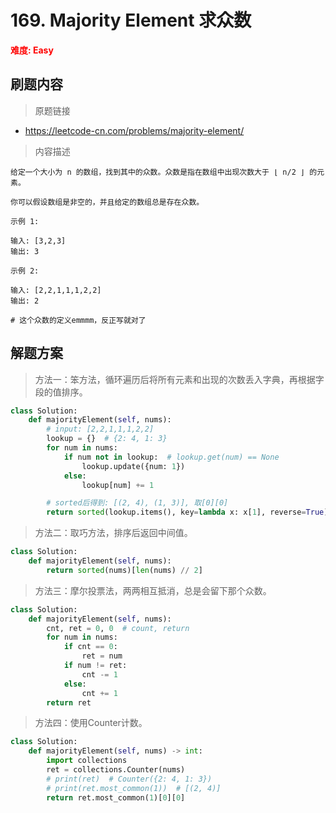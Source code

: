 # 169. Majority Element 求众数

**<font color=red>难度: Easy</font>**

## 刷题内容

> 原题链接

* https://leetcode-cn.com/problems/majority-element/

> 内容描述

```
给定一个大小为 n 的数组，找到其中的众数。众数是指在数组中出现次数大于 ⌊ n/2 ⌋ 的元素。

你可以假设数组是非空的，并且给定的数组总是存在众数。

示例 1:

输入: [3,2,3]
输出: 3

示例 2:

输入: [2,2,1,1,1,2,2]
输出: 2

# 这个众数的定义emmmm，反正写就对了
```

## 解题方案

> 方法一：笨方法，循环遍历后将所有元素和出现的次数丢入字典，再根据字段的值排序。

```python
class Solution:
    def majorityElement(self, nums):
        # input: [2,2,1,1,1,2,2]
        lookup = {}  # {2: 4, 1: 3}
        for num in nums:
            if num not in lookup:  # lookup.get(num) == None
                lookup.update({num: 1})
            else:
                lookup[num] += 1

        # sorted后得到: [(2, 4), (1, 3)], 取[0][0]
        return sorted(lookup.items(), key=lambda x: x[1], reverse=True)[0][0]
```



> 方法二：取巧方法，排序后返回中间值。

```python
class Solution:
    def majorityElement(self, nums):
        return sorted(nums)[len(nums) // 2]
```



> 方法三：摩尔投票法，两两相互抵消，总是会留下那个众数。

```python
class Solution:
    def majorityElement(self, nums):
        cnt, ret = 0, 0  # count, return
        for num in nums:
            if cnt == 0:
                ret = num
            if num != ret:
                cnt -= 1
            else:
                cnt += 1
        return ret
```



> 方法四：使用Counter计数。

```python
class Solution:
    def majorityElement(self, nums) -> int:
        import collections
        ret = collections.Counter(nums)
        # print(ret)  # Counter({2: 4, 1: 3})
        # print(ret.most_common(1))  # [(2, 4)]
        return ret.most_common(1)[0][0]
```

